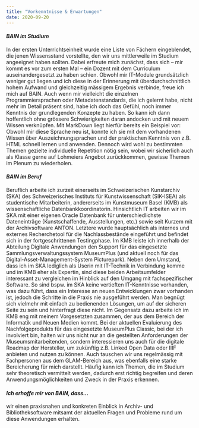 ```yaml
---
title: "Vorkenntnisse & Erwartungen"
date: 2020-09-20
---
```

#### *BAIN im Studium*
In der ersten Unterrichtseinheit wurde eine Liste von Fächern eingeblendet, die jenen Wissensstand vorstellte, den wir uns mittlerweile im Studium angeeignet haben sollten. Dabei erfreute mich zunächst, dass sich – mir kommt es vor zum ersten Mal – ein Dozent mit dem Curriculum auseinandergesetzt zu haben schien. Obwohl mir IT-Module grundsätzlich weniger gut liegen und ich diese in der Erinnerung mit überdurchschnittlich hohem Aufwand und gleichzeitig mässigem Ergebnis verbinde, freue ich mich auf BAIN. Auch wenn mir vielleicht die einzelnen Programmiersprachen oder Metadatenstandards, die ich gelernt habe, nicht mehr im Detail präsent sind, habe ich doch das Gefühl, noch immer Kenntnis der grundlegenden Konzepte zu haben. So kann ich dann hoffentlich ohne grössere Schwierigkeiten daran andocken und mit neuem Wissen verknüpfen. Mit MarkDown liegt hierfür bereits ein Beispiel vor: Obwohl mir diese Sprache neu ist, konnte ich sie mit dem vorhandenen Wissen über Auszeichnungsprachen und der praktischen Kenntnis von z.B. HTML schnell lernen und anwenden. Dennoch wird wohl zu bestimmten Themen gezielte individuelle Repetition nötig sein, wobei wir sicherlich auch als Klasse gerne auf Lohmeiers Angebot zurückkommen, gewisse Themen im Plenum zu wiederholen.


#### *BAIN im Beruf*
Beruflich arbeite ich zurzeit einerseits im Schweizerischen Kunstarchiv (SKA) des Schweizerisches Instituts für Kunstwissenschaft (SIK-ISEA) als studentische Mitarbeiterin, andererseits im Kunstmuseum Basel (KMB) als wissenschaftliche Datenbankkoordinatorin. Hinsichtlich IT arbeiten wir im SKA mit einer eigenen Oracle Datenbank für unterschiedlichste Dateneinträge (Kunstschaffende, Ausstellungen, etc.) sowie seit Kurzem mit der Archivsoftware ANTON. Letztere wurde hauptsächlich als internes und externes Recherchetool für die Nachlassbestände eingeführt und befindet sich in der fortgeschrittenen Testingphase. Im KMB leiste ich innerhalb der Abteilung Digitale Anwendungen den Support für das eingesetzte Sammlungsverwaltungssystem MuseumPlus (und aktuell noch für das Digital-Asset-Management-System Picturepark). Neben dem Umstand, dass ich im SKA lediglich als Userin mit IT-Technik in Verbindung komme und im KMB eher als Expertin, sind diese beiden Arbeitsumfelder interessant zu vergleichen im Hinblick auf den Umgang mit fachspezifischer Software. So sind bspw. im SKA keine vertieften IT-Kenntnisse vorhanden, was dazu führt, dass ein Interesse an neuen Entwicklungen zwar vorhanden ist, jedoch die Schritte in die Praxis nie ausgeführt werden. Man begnügt sich vielmehr mit einfach zu bedienenden Lösungen, um auf der sicheren Seite zu sein und hinterfragt diese nicht. Im Gegensatz dazu arbeite ich im KMB eng mit meinem Vorgesetzten zusammen, der aus dem Bereich der Informatik und Neuen Medien kommt. Bei der aktuellen Evaluierung des Nachfolgeprodukts für das eingesetzte MuseumPlus Classic, bei der ich involviert bin, halten wir uns nicht nur an die gestellten Anforderungen der Museumsmitarbeitenden, sondern interessieren uns auch für die digitale Roadmap der Hersteller, um zukünftig z.B. Linked Open Data oder IIIF anbieten und nutzen zu können. Auch tauschen wir uns regelmässig mit Fachpersonen aus dem GLAM-Bereich aus, was ebenfalls eine starke Bereicherung für mich darstellt. Häufig kann ich Themen, die im Studium sehr theoretisch vermittelt werden, dadurch erst richtig begreifen und deren Anwendungsmöglichkeiten und Zweck in der Praxis erkennen.


#### *Ich erhoffe mir von BAIN, dass...*
wir einen praxisnahen und konkreten Einblick in Archiv- und Bibliotheksoftware mitsamt der aktuellen Fragen und Probleme rund um diese Anwendungen erhalten. 


